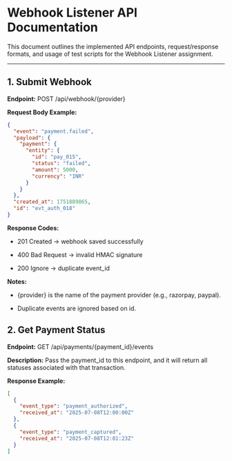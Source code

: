 # Webhook Listener API Documentation

This document outlines the implemented API endpoints, request/response formats, and usage of test scripts for the Webhook Listener assignment.

---

## **1. Submit Webhook**

**Endpoint:**  POST /api/webhook/{provider}


**Request Body Example:**
```json
{
  "event": "payment.failed",
  "payload": {
    "payment": {
      "entity": {
        "id": "pay_015",
        "status": "failed",
        "amount": 5000,
        "currency": "INR"
      }
    }
  },
  "created_at": 1751889865,
  "id": "evt_auth_018"
}
```

**Response Codes:**

- 201 Created → webhook saved successfully

- 400 Bad Request → invalid HMAC signature

- 200 Ignore → duplicate event_id

**Notes:**

- {provider} is the name of the payment provider (e.g., razorpay, paypal).

- Duplicate events are ignored based on id.


## **2. Get Payment Status**

**Endpoint:**  GET /api/payments/{payment_id}/events

**Description:**
Pass the payment_id to this endpoint, and it will return all statuses associated with that transaction.


**Response Example:**
```json
[
  {
    "event_type": "payment_authorized",
    "received_at": "2025-07-08T12:00:00Z"
  },
  {
    "event_type": "payment_captured",
    "received_at": "2025-07-08T12:01:23Z"
  }
]
```